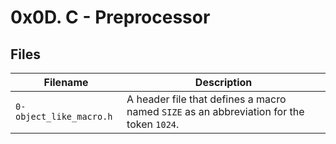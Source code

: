 # 0x0D. C - Preprocessor

## Files

| Filename | Description |
|---------------------| ------------------------------------------|
| `0-object_like_macro.h` | A header file that defines a macro named `SIZE` as an abbreviation for the token `1024`. |
